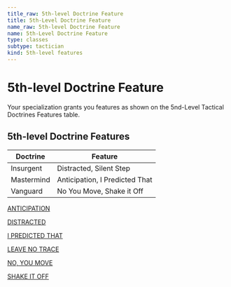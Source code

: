 ```yaml
---
title_raw: 5th-level Doctrine Feature
title: 5th-Level Doctrine Feature
name_raw: 5th-level Doctrine Feature
name: 5th-Level Doctrine Feature
type: classes
subtype: tactician
kind: 5th-level features
---
```


# 5th-level Doctrine Feature

Your specialization grants you features as shown on the 5nd-Level Tactical Doctrines Features table.

## 5th-level Doctrine Features

| Doctrine   | Feature                        |
| ---------- | ------------------------------ |
| Insurgent  | Distracted, Silent Step        |
| Mastermind | Anticipation, I Predicted That |
| Vanguard   | No You Move, Shake it Off      |

[ANTICIPATION](./Anticipation.md)

[DISTRACTED](./Distracted.md)

[I PREDICTED THAT](./I%20Predicted%20That.md)

[LEAVE NO TRACE](./Leave%20No%20Trace.md)

[NO, YOU MOVE](./No%20You%20Move.md)

[SHAKE IT OFF](./Shake%20It%20Off.md)
